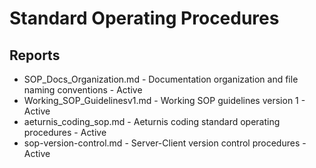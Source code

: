 # Standard Operating Procedures

## Reports

- SOP_Docs_Organization.md - Documentation organization and file naming conventions - Active
- Working_SOP_Guidelinesv1.md - Working SOP guidelines version 1 - Active
- aeturnis_coding_sop.md - Aeturnis coding standard operating procedures - Active
- sop-version-control.md - Server-Client version control procedures - Active